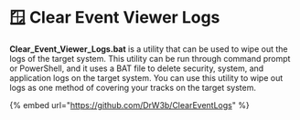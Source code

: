 # 🪟 Clear Event Viewer Logs

**Clear\_Event\_Viewer\_Logs.bat** is a utility that can be used to wipe out the logs of the target system. This utility can be run through command prompt or PowerShell, and it uses a BAT file to delete security, system, and application logs on the target system. You can use this utility to wipe out logs as one method of covering your tracks on the target system.

{% embed url="https://github.com/DrW3b/ClearEventLogs" %}
